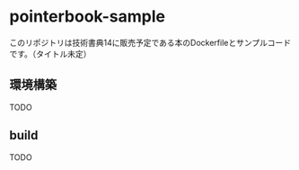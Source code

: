 # pointerbook-sample
このリポジトリは技術書典14に販売予定である本のDockerfileとサンプルコードです。（タイトル未定）

## 環境構築
TODO

## build
TODO
